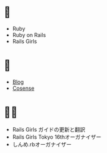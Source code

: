 # 💖

- Ruby
- Ruby on Rails
- Rails Girls

# 🔗
- [Blog](https://maimux2x.hatenablog.com/)
- [Cosense](https://scrapbox.io/til/)

# 👩‍💻
- Rails Girls ガイドの更新と翻訳
- Rails Girls Tokyo 16thオーガナイザー
-  しんめ.rbオーガナイザー
